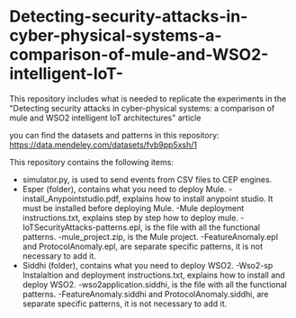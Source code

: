# Detecting-security-attacks-in-cyber-physical-systems-a-comparison-of-mule-and-WSO2-intelligent-IoT-
This repository includes what is needed to replicate the experiments in the "Detecting security attacks in cyber-physical systems: a comparison of mule and WSO2 intelligent IoT architectures" article

you can find the datasets and patterns in this repository: https://data.mendeley.com/datasets/fvb9pp5xsh/1

This repository contains the following items:
- simulator.py, is used to send events from CSV files to CEP engines.
- Esper (folder), contains what you need to deploy Mule.
  -install_Anypointstudio.pdf, explains how to install anypoint studio. It must be installed before deploying Mule.
  -Mule deployment instructions.txt, explains step by step how to deploy mule.
  -IoTSecurityAttacks-patterns.epl, is the file with all the functional patterns.
  -mule_project.zip, is the Mule project.
  -FeatureAnomaly.epl and ProtocolAnomaly.epl, are separate specific patterns, it is not necessary to add it.
- Siddhi (folder), contains what you need to deploy WSO2.
  -Wso2-sp Instalaltion and deployment instructions.txt, explains how to install and deploy WSO2.
  -wso2application.siddhi, is the file with all the functional patterns.
  -FeatureAnomaly.siddhi and ProtocolAnomaly.siddhi, are separate specific patterns, it is not necessary to add it.
  

